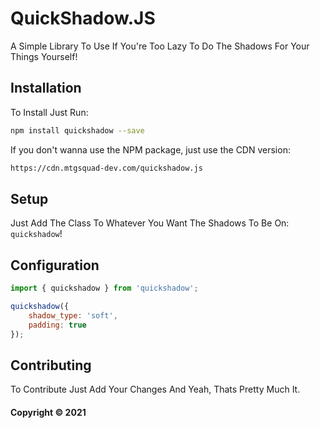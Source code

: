 ﻿# QuickShadow.JS
A Simple Library To Use If You're Too Lazy To Do The Shadows For Your Things Yourself!

## Installation
To Install Just Run:
```bash
npm install quickshadow --save
```

If you don't wanna use the NPM package, just use the CDN version: 
```bash
https://cdn.mtgsquad-dev.com/quickshadow.js
```

## Setup
Just Add The Class To Whatever You Want The Shadows To Be On: `quickshadow`!

## Configuration
```js
import { quickshadow } from 'quickshadow';

quickshadow({
    shadow_type: 'soft',
    padding: true
});
```

## Contributing
To Contribute Just Add Your Changes And Yeah, Thats Pretty Much It.

#### Copyright © 2021
